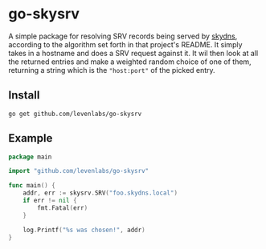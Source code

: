 # go-skysrv

A simple package for resolving SRV records being served by
[skydns](https://github.com/skynetservices/skydns), according to the algorithm
set forth in that project's README. It simply takes in a hostname and does a SRV
request against it. It wil then look at all the returned entries and make a
weighted random choice of one of them, returning a string which is the
`"host:port"` of the picked entry.

## Install

    go get github.com/levenlabs/go-skysrv

## Example

```go
package main

import "github.com/levenlabs/go-skysrv"

func main() {
	addr, err := skysrv.SRV("foo.skydns.local")
	if err != nil {
		fmt.Fatal(err)
	}

	log.Printf("%s was chosen!", addr)
}
```
